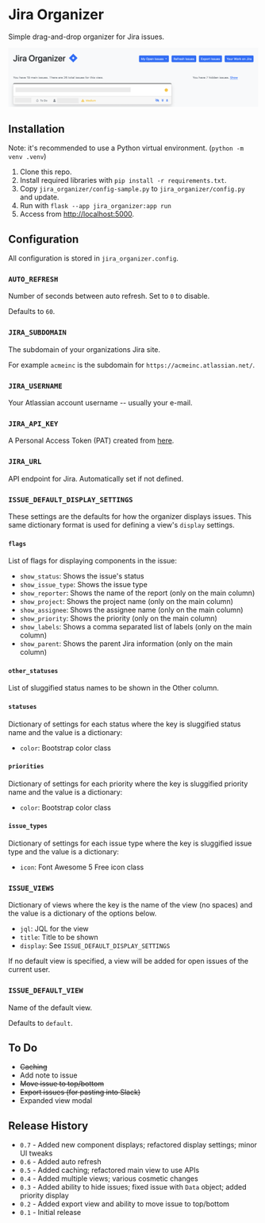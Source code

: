 # Jira Organizer

Simple drag-and-drop organizer for Jira issues.

![Screenshot](docs/screenshot.png)

## Installation

Note: it's recommended to use a Python virtual environment. (`python -m venv .venv`)

1. Clone this repo.
2. Install required libraries with `pip install -r requirements.txt`.
3. Copy `jira_organizer/config-sample.py` to `jira_organizer/config.py` and update.
4. Run with `flask --app jira_organizer:app run`
5. Access from <http://localhost:5000>.

## Configuration

All configuration is stored in `jira_organizer.config`.

### `AUTO_REFRESH`

Number of seconds between auto refresh. Set to `0` to disable.

Defaults to `60`.

### `JIRA_SUBDOMAIN`

The subdomain of your organizations Jira site.

For example `acmeinc` is the subdomain for `https://acmeinc.atlassian.net/`.

### `JIRA_USERNAME`

Your Atlassian account username -- usually your e-mail.

### `JIRA_API_KEY`

A Personal Access Token (PAT) created from [here](https://id.atlassian.com/manage-profile/security/api-tokens).

### `JIRA_URL`

API endpoint for Jira. Automatically set if not defined. 

### `ISSUE_DEFAULT_DISPLAY_SETTINGS`

These settings are the defaults for how the organizer displays issues. This same dictionary format is used for defining a view's `display` settings.

#### `flags`

List of flags for displaying components in the issue:

 * `show_status`: Shows the issue's status
 * `show_issue_type`: Shows the issue type
 * `show_reporter`: Shows the name of the report (only on the main column)
 * `show_project`: Shows the project name (only on the main column)
 * `show_assignee`: Shows the assignee name (only on the main column)
 * `show_priority`: Shows the priority (only on the main column)
 * `show_labels`: Shows a comma separated list of labels (only on the main column)
 * `show_parent`: Shows the parent Jira information (only on the main column)

#### `other_statuses`

List of sluggified status names to be shown in the Other column.

#### `statuses`

Dictionary of settings for each status where the key is sluggified status name and the value is a dictionary:

 * `color`: Bootstrap color class

#### `priorities`

Dictionary of settings for each priority where the key is sluggified priority name and the value is a dictionary:

 * `color`: Bootstrap color class

#### `issue_types`

Dictionary of settings for each issue type where the key is sluggified issue type and the value is a dictionary:

 * `icon`: Font Awesome 5 Free icon class

### `ISSUE_VIEWS`

Dictionary of views where the key is the name of the view (no spaces) and the value is a dictionary of the options below.

 * `jql`: JQL for the view
 * `title`: Title to be shown
 * `display`: See `ISSUE_DEFAULT_DISPLAY_SETTINGS`

If no default view is specified, a view will be added for open issues of the current user.

### `ISSUE_DEFAULT_VIEW`

Name of the default view.

Defaults to `default`.

## To Do

 * ~~Caching~~
 * Add note to issue
 * ~~Move issue to top/bottom~~
 * ~~Export issues (for pasting into Slack)~~
 * Expanded view modal

## Release History

* `0.7` - Added new component displays; refactored display settings; minor UI tweaks
* `0.6` - Added auto refresh
* `0.5` - Added caching; refactored main view to use APIs
* `0.4` - Added multiple views; various cosmetic changes
* `0.3` - Added ability to hide issues; fixed issue with `Data` object; added priority display
* `0.2` - Added export view and ability to move issue to top/bottom
* `0.1` - Initial release
